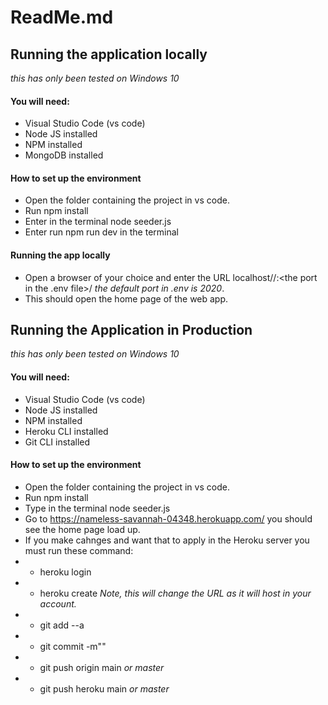 # ReadMe.md

## Running the application locally

*this has only been tested on Windows 10*

#### You will need:

* Visual Studio Code (vs code)
* Node JS installed
* NPM installed
* MongoDB installed

#### How to set up the environment

* Open the folder containing the project in vs code.
* Run npm install
* Enter in the terminal node seeder.js
* Enter run npm run dev in the terminal

#### Running the app locally

* Open a browser of your choice and enter the URL localhost//:<the port in the .env file>/  *the default port in .env is 2020*.
* This should open the home page of the web app. 

## Running the Application in Production

*this has only been tested on Windows 10*

#### You will need:

* Visual Studio Code (vs code)
* Node JS installed
* NPM installed
* Heroku CLI installed
* Git CLI installed

#### How to set up the environment

* Open the folder containing the project in vs code.
* Run npm install
* Type in the terminal node seeder.js
* Go to https://nameless-savannah-04348.herokuapp.com/ you should see the home page load up.
* If you make cahnges and want that to apply in the Heroku server you must run these command:
* * heroku login
* * heroku create *Note, this will change the URL as it will host in your account.*
* * git add --a
* * git commit -m"<message>"
* * git push origin main *or master*
* * git push heroku main *or master*

